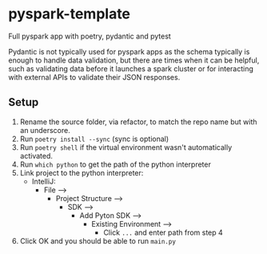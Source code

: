 # pyspark-template
Full pyspark app with poetry, pydantic and pytest

Pydantic is not typically used for pyspark apps as the schema typically is enough to 
handle data validation, but there are times when it can be helpful, such as validating data
before it launches a spark cluster or for interacting with external APIs to validate
their JSON responses.

## Setup
1. Rename the source folder, via refactor, to match the repo name but with an underscore.
2. Run `poetry install --sync` (sync is optional)
3. Run `poetry shell` if the virtual environment wasn't automatically activated.
4. Run `which python` to get the path of the python interpreter
5. Link project to the python interpreter:
   - IntelliJ: 
     - File --> 
       - Project Structure --> 
         - SDK --> 
           - Add Pyton SDK --> 
             - Existing Environment --> 
               - Click `...` and enter path from step 4
6. Click OK and you should be able to run `main.py`